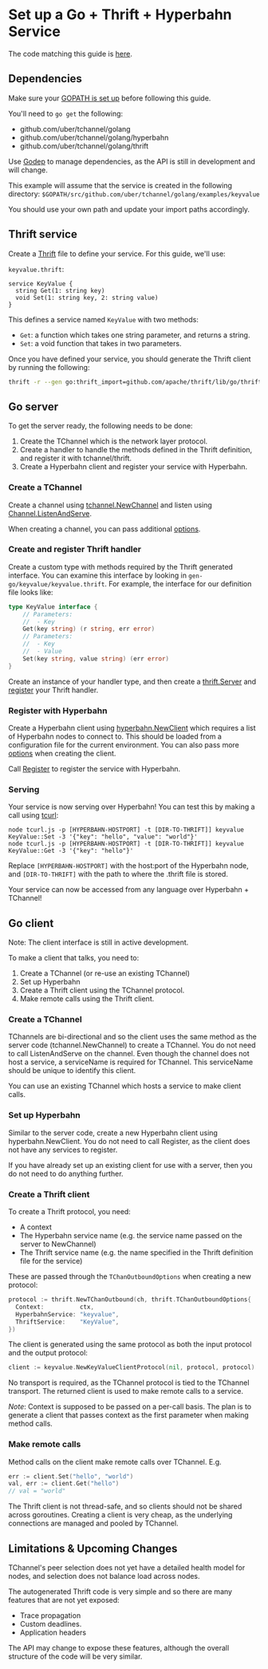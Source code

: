 # Set up a Go + Thrift + Hyperbahn Service

The code matching this guide is [here](../examples/keyvalue).

## Dependencies

Make sure your [GOPATH is set up](http://golang.org/doc/code.html) before following this guide.

You'll need to `go get` the following:
* github.com/uber/tchannel/golang
* github.com/uber/tchannel/golang/hyperbahn
* github.com/uber/tchannel/golang/thrift

Use [Godep](https://github.com/tools/godep) to manage dependencies, as the API is still in development and will change.

This example will assume that the service is created in the following directory:
`$GOPATH/src/github.com/uber/tchannel/golang/examples/keyvalue`

You should use your own path and update your import paths accordingly.

## Thrift service

Create a [Thrift](https://thrift.apache.org/) file to define your service. For this guide, we'll use:

`keyvalue.thrift`:
```thrift
service KeyValue {
  string Get(1: string key)
  void Set(1: string key, 2: string value)
}
```

This defines a service named `KeyValue` with two methods:
 * `Get`: a function which takes one string parameter, and returns a string.
 * `Set`: a void function that takes in two parameters.

Once you have defined your service, you should generate the Thrift client by running the following:

```bash
thrift -r --gen go:thrift_import=github.com/apache/thrift/lib/go/thrift keyvalue.thrift
```

## Go server

To get the server ready, the following needs to be done:
1. Create the TChannel which is the network layer protocol.
2. Create a handler to handle the methods defined in the Thrift definition, and register it with tchannel/thrift.
3. Create a Hyperbahn client and register your service with Hyperbahn.

### Create a TChannel
Create a channel using [tchannel.NewChannel](http://godoc.org/github.com/uber/tchannel/golang#NewChannel) and listen using [Channel.ListenAndServe](http://godoc.org/github.com/uber/tchannel/golang#Channel.ListenAndServe).

When creating a channel, you can pass additional [options](http://godoc.org/github.com/uber/tchannel/golang#ChannelOptions).

### Create and register Thrift handler

Create a custom type with methods required by the Thrift generated interface. You can examine this interface by looking in `gen-go/keyvalue/keyvalue.thrift`. For example, the interface for our definition file looks like:
```go
type KeyValue interface {
	// Parameters:
	//  - Key
	Get(key string) (r string, err error)
	// Parameters:
	//  - Key
	//  - Value
	Set(key string, value string) (err error)
}
```
Create an instance of your handler type, and then create a [thrift.Server](http://godoc.org/github.com/uber/tchannel/golang/thrift#NewServer) and [register](http://godoc.org/github.com/uber/tchannel/golang/thrift#Server.Register) your Thrift handler.

### Register with Hyperbahn

Create a Hyperbahn client using [hyperbahn.NewClient](http://godoc.org/github.com/uber/tchannel/golang/hyperbahn#NewClient) which requires a list of Hyperbahn nodes to connect to. This should be loaded from a configuration file for the current environment. You can also pass more [options](http://godoc.org/github.com/uber/tchannel/golang/hyperbahn#ClientOptions) when creating the client.

Call [Register](http://godoc.org/github.com/uber/tchannel/golang/hyperbahn#Client.Register) to register the service with Hyperbahn.

### Serving

Your service is now serving over Hyperbahn! You can test this by making a call using [tcurl](https://github.com/uber/tcurl):

```
node tcurl.js -p [HYPERBAHN-HOSTPORT] -t [DIR-TO-THRIFT]] keyvalue KeyValue::Set -3 '{"key": "hello", "value": "world"}'
node tcurl.js -p [HYPERBAHN-HOSTPORT] -t [DIR-TO-THRIFT]] keyvalue KeyValue::Get -3 '{"key": "hello"}'
```

Replace `[HYPERBAHN-HOSTPORT]` with the host:port of the Hyperbahn node, and `[DIR-TO-THRIFT]` with the path to where the .thrift file is stored.

Your service can now be accessed from any language over Hyperbahn + TChannel!

## Go client

Note: The client interface is still in active development.

To make a client that talks, you need to:

1. Create a TChannel (or re-use an existing TChannel)
2. Set up Hyperbahn
3. Create a Thrift client using the TChannel protocol.
4. Make remote calls using the Thrift client.

### Create a TChannel

TChannels are bi-directional and so the client uses the same method as the server code (tchannel.NewChannel) to create a TChannel. You do not need to call ListenAndServe on the channel. Even though the channel does not host a service, a serviceName is required
for TChannel. This serviceName should be unique to identify this client.

You can use an existing TChannel which hosts a service to make client calls.

### Set up Hyperbahn

Similar to the server code, create a new Hyperbahn client using hyperbahn.NewClient. You do not
need to call Register, as the client does not have any services to register.

If you have already set up an existing client for use with a server, then you do not
need to do anything further.

### Create a Thrift client

To create a Thrift protocol, you need:
 * A context
 * The Hyperbahn service name (e.g. the service name passed on the server to NewChannel)
 * The Thrift service name (e.g. the name specified in the Thrift definition file for the service)

These are passed through the `TChanOutboundOptions` when creating a new protocol:

```go
protocol := thrift.NewTChanOutbound(ch, thrift.TChanOutboundOptions{
  Context:          ctx,
  HyperbahnService: "keyvalue",
  ThriftService:    "KeyValue",
})
```

 The client is generated using the same protocol as both the input protocol and the output protocol:
 ```go
 client := keyvalue.NewKeyValueClientProtocol(nil, protocol, protocol)
 ```

No transport is required, as the TChannel protocol is tied to the TChannel transport. The returned client is used to make remote calls to a service.

*Note*: Context is supposed to be passed on a per-call basis. The plan is to generate a client that passes context as the first parameter when making method calls.

### Make remote calls

Method calls on the client make remote calls over TChannel. E.g.
```go
err := client.Set("hello", "world")
val, err := client.Get("hello")
// val = "world"
```

The Thrift client is not thread-safe, and so clients should not be shared across goroutines.
Creating a client is very cheap, as the underlying connections are managed and pooled by TChannel.

## Limitations & Upcoming Changes

TChannel's peer selection does not yet have a detailed health model for nodes, and selection
does not balance load across nodes.

The autogenerated Thrift code is very simple and so there are many features that are not yet exposed:
 * Trace propagation
 * Custom deadlines.
 * Application headers

The API may change to expose these features, although the overall structure of the code will be very similar.
